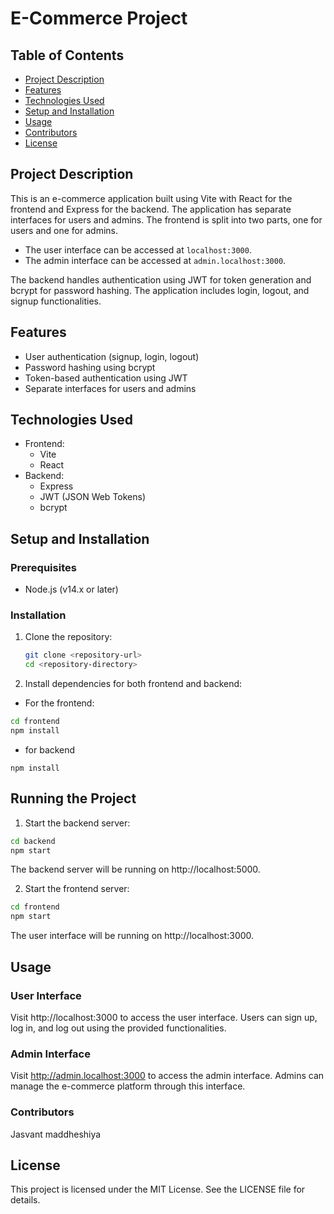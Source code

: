 


# E-Commerce Project

## Table of Contents

- [Project Description](#project-description)
- [Features](#features)
- [Technologies Used](#technologies-used)
- [Setup and Installation](#setup-and-installation)
- [Usage](#usage)
- [Contributors](#contributors)
- [License](#license)

## Project Description

This is an e-commerce application built using Vite with React for the frontend and Express for the backend. The application has separate interfaces for users and admins. The frontend is split into two parts, one for users and one for admins. 

- The user interface can be accessed at `localhost:3000`.
- The admin interface can be accessed at `admin.localhost:3000`.

The backend handles authentication using JWT for token generation and bcrypt for password hashing. The application includes login, logout, and signup functionalities.

## Features

- User authentication (signup, login, logout)
- Password hashing using bcrypt
- Token-based authentication using JWT
- Separate interfaces for users and admins

## Technologies Used

- Frontend:
  - Vite
  - React
- Backend:
  - Express
  - JWT (JSON Web Tokens)
  - bcrypt

## Setup and Installation

### Prerequisites

- Node.js (v14.x or later)

### Installation

1. Clone the repository:
   ```sh
   git clone <repository-url>
   cd <repository-directory>

2. Install dependencies for both frontend and backend:
- For the frontend:

```sh
cd frontend
npm install

```
- for backend
```shcd backend
npm install
```

## Running the Project

1. Start the backend server:
```sh
cd backend
npm start
```
The backend server will be running on http://localhost:5000.

2. Start the frontend server:

```sh
cd frontend
npm start
```
The user interface will be running on http://localhost:3000.

## Usage
### User Interface
Visit http://localhost:3000 to access the user interface.
Users can sign up, log in, and log out using the provided functionalities.
### Admin Interface
Visit http://admin.localhost:3000 to access the admin interface.
Admins can manage the e-commerce platform through this interface.
### Contributors
Jasvant maddheshiya

## License
This project is licensed under the MIT License. See the LICENSE file for details.